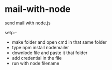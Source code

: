 # mail-with-node
send mail with node.js


setp:-
- make folder and open cmd in that same folder
- type npm install nodemailer
- downlode file and paste it that folder
- add credential in the file
- run with node filename
